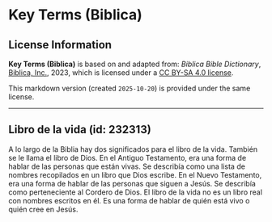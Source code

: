 # Key Terms (Biblica)

## License Information

**Key Terms (Biblica)** is based on and adapted from: _Biblica Bible Dictionary_, [Biblica, Inc.](https://www.biblica.com/), 2023, which is licensed under a [CC BY-SA 4.0 license](https://creativecommons.org/licenses/by-sa/4.0/legalcode.en).

This markdown version (created `2025-10-20`) is provided under the same license.



--------------------------------

## Libro de la vida (id: 232313)

A lo largo de la Biblia hay dos significados para el libro de la vida. También se le llama el libro de Dios. En el Antiguo Testamento, era una forma de hablar de las personas que están vivas. Se describía como una lista de nombres recopilados en un libro que Dios escribe. En el Nuevo Testamento, era una forma de hablar de las personas que siguen a Jesús. Se describía como perteneciente al Cordero de Dios. El libro de la vida no es un libro real con nombres escritos en él. Es una forma de hablar de quién está vivo o quién cree en Jesús.


